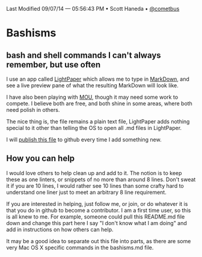 Last Modified 09/07/14 — 05:56:43 PM • Scott Haneda • [@cometbus](https://twitter.com/cometbus)

# Bashisms

## bash and shell commands I can't always remember, but use often
I use an app called [LightPaper](http://clockworkengine.com/lightpaper-mac/) which allows me to type in [MarkDown](http://daringfireball.net/projects/markdown/), and see a live preview pane of what the resulting MarkDown will look like.

I have also been playing with [MOU](http://mouapp.com), though it may need some work to compete. I believe both are free, and both shine in some areas, where both need polish in others.

The nice thing is, the file remains a plain text file, LightPaper adds nothing special to it other than telling the OS to open all .md files in LightPaper.

I will [publish this file]("https://github.com/5c0tt/bashisms/blob/master/bashisms.md") to github every time I add something new.

## How you can help
I would love others to help clean up and add to it.  The notion is to keep these as one linters, or snippets of no more than around 8 lines.  Don't sweat it if you are 10 lines, I would rather see 10 lines than some crafty hard to understand one liner just to meet an arbitrary 8 line requirement.

If you are interested in helping, just follow me, or join, or do whatever it is that you do in github to become a contributor.  I am a first time user, so this is all knew to me.  For example, someone could pull this README.md file down and change this part here I say "I don't know what I am doing" and add in instructions on how others can help.

It may be a good idea to separate out this file into parts, as there are some very Mac OS X specific commands in the bashisms.md file.